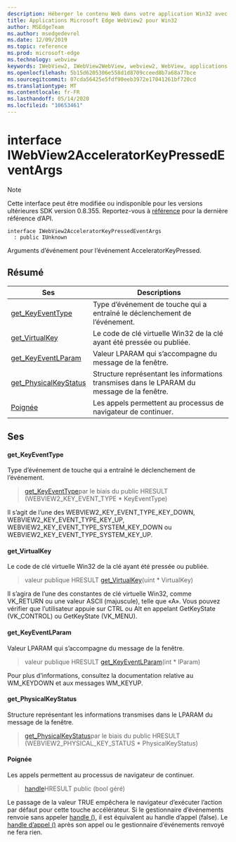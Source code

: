 ```yaml
---
description: Héberger le contenu Web dans votre application Win32 avec le contrôle Microsoft Edge WebView2
title: Applications Microsoft Edge WebView2 pour Win32
author: MSEdgeTeam
ms.author: msedgedevrel
ms.date: 12/09/2019
ms.topic: reference
ms.prod: microsoft-edge
ms.technology: webview
keywords: IWebView2, IWebView2WebView, webview2, WebView, applications Win32, Win32, Edge
ms.openlocfilehash: 5b15d6205306e558d1d8709cceed8b7a68a77bce
ms.sourcegitcommit: 07cda56425e5fdf90eeb3972e17041261bf720cd
ms.translationtype: MT
ms.contentlocale: fr-FR
ms.lasthandoff: 05/14/2020
ms.locfileid: "10653461"
---
```

# interface IWebView2AcceleratorKeyPressedEventArgs 

> [!NOTE]
> Cette interface peut être modifiée ou indisponible pour les versions ultérieures SDK version 0.8.355. Reportez-vous à [référence](../../../webview2-api-reference.md) pour la dernière référence d’API.

```
interface IWebView2AcceleratorKeyPressedEventArgs
  : public IUnknown
```

Arguments d’événement pour l’événement AcceleratorKeyPressed.

## Résumé

 Ses                        | Descriptions
--------------------------------|---------------------------------------------
[get_KeyEventType](#get_keyeventtype) | Type d’événement de touche qui a entraîné le déclenchement de l’événement.
[get_VirtualKey](#get_virtualkey) | Le code de clé virtuelle Win32 de la clé ayant été pressée ou publiée.
[get_KeyEventLParam](#get_keyeventlparam) | Valeur LPARAM qui s’accompagne du message de la fenêtre.
[get_PhysicalKeyStatus](#get_physicalkeystatus) | Structure représentant les informations transmises dans le LPARAM du message de la fenêtre.
[Poignée](#handle) | Les appels permettent au processus de navigateur de continuer.

## Ses

#### get_KeyEventType 

Type d’événement de touche qui a entraîné le déclenchement de l’événement.

> [get_KeyEventType](#get_keyeventtype)par le biais du public HRESULT (WEBVIEW2_KEY_EVENT_TYPE * KeyEventType)

Il s’agit de l’une des WEBVIEW2_KEY_EVENT_TYPE_KEY_DOWN, WEBVIEW2_KEY_EVENT_TYPE_KEY_UP, WEBVIEW2_KEY_EVENT_TYPE_SYSTEM_KEY_DOWN ou WEBVIEW2_KEY_EVENT_TYPE_SYSTEM_KEY_UP.

#### get_VirtualKey 

Le code de clé virtuelle Win32 de la clé ayant été pressée ou publiée.

> valeur publique HRESULT [get_VirtualKey](#get_virtualkey)(uint * VirtualKey)

Il s’agira de l’une des constantes de clé virtuelle Win32, comme VK_RETURN ou une valeur ASCII (majuscule), telle que «A». Vous pouvez vérifier que l’utilisateur appuie sur CTRL ou Alt en appelant GetKeyState (VK_CONTROL) ou GetKeyState (VK_MENU).

#### get_KeyEventLParam 

Valeur LPARAM qui s’accompagne du message de la fenêtre.

> valeur publique HRESULT [get_KeyEventLParam](#get_keyeventlparam)(int * lParam)

Pour plus d’informations, consultez la documentation relative au WM_KEYDOWN et aux messages WM_KEYUP.

#### get_PhysicalKeyStatus 

Structure représentant les informations transmises dans le LPARAM du message de la fenêtre.

> [get_PhysicalKeyStatus](#get_physicalkeystatus)par le biais du public HRESULT (WEBVIEW2_PHYSICAL_KEY_STATUS * PhysicalKeyStatus)

#### Poignée 

Les appels permettent au processus de navigateur de continuer.

> [handle](#handle)HRESULT public (bool géré)

Le passage de la valeur TRUE empêchera le navigateur d’exécuter l’action par défaut pour cette touche accélérateur. Si le gestionnaire d’événements renvoie sans appeler [handle ()](#handle), il est équivalent au handle d’appel (false). Le [handle d’appel ()](#handle) après son appel ou le gestionnaire d’événements renvoyé ne fera rien.

